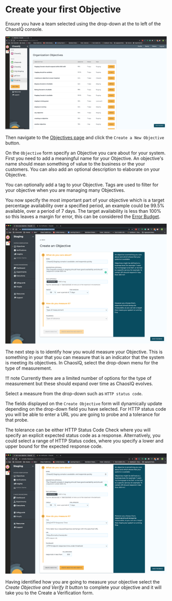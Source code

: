# Create your first Objective

Ensure you have a team selected using the drop-down at the to left of the ChaosIQ console.

![Select Team][selectTeam]

[selectTeam]: ./select-team.png

Then navigate to the [Objectives page](https://console.chaosiq.io/ChaosIQ/Staging/objectives) and click the `Create a New Objective` button.

 On the `Objective` form specify an Objective you care about for your system. First you need to add a meaningful name for your Objective. An objective's name should mean something of value to the business or the your customers. You can also add an optional description to elaborate on your Objective.

 You can optionally add a tag to your Objective. Tags are used to filter for your objective when you are managing many Objectives.

You now specify the most important part of your objective which is a target percentage availability over a specified period, an example could be 99.5% available, over a period of 7 days. The target availability is less than 100% so this leaves a margin for error, this can be considered the [Error Budget]().

![Create Objective][createObjective]

[createObjective]: ./create-objective.png

The next step is to identify how you would measure your Objective. This is something in your that you can measure that is an indicator that the system is meeting its objectives. In ChaosIQ, select the drop-down menu for the type of measurement.

!!! note
    Currently there are a limited number of options for the type of measurement but these should expand over time as ChaosIQ evolves.

Select a measure from the drop-down such as `HTTP status code`.

The fields displayed on the `Create Objective` form will dynamically update depending on the drop-down field you have selected. For HTTP status code you will be able to enter a URL you are going to probe and a tolerance for that probe.

The tolerance can be either HTTP Status Code Check where you will specify an explicit expected status code as a response. Alternatively, you could select a range of HTTP Status codes, where you specify a lower and upper bound for the expected response code.

![Objective with Measure][ObjectiveMeasure]

[ObjectiveMeasure]: ./objective-with-measure.png

Having identified how you are going to measure your objective select the *Create Objective and Verify It* button to complete your objective and it will take you to the Create a Verification form.
